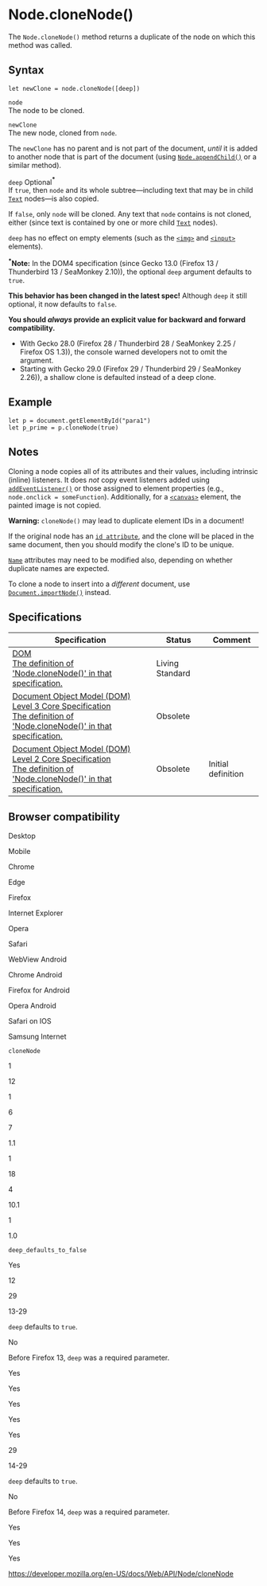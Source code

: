 # Node.cloneNode()

The `Node.cloneNode()` method returns a duplicate of the node on which this method was called.

## Syntax

    let newClone = node.cloneNode([deep])

`node`  
The node to be cloned.

`newClone`  
The new node, cloned from `node`.

The `newClone` has no parent and is not part of the document, _until_ it is added to another node that is part of the document (using [`Node.appendChild()`](appendchild) or a similar method).

`deep` <span class="badge inline optional">Optional</span>**<sup>\*</sup>**  
If `true`, then `node` and its whole subtree—including text that may be in child [`Text`](../text) nodes—is also copied.

If `false`, only `node` will be cloned. Any text that `node` contains is not cloned, either (since text is contained by one or more child [`Text`](../text) nodes).

`deep` has no effect on empty elements (such as the [`<img>`](https://developer.mozilla.org/en-US/docs/Web/HTML/Element/img) and [`<input>`](https://developer.mozilla.org/en-US/docs/Web/HTML/Element/input) elements).

**<sup>\*</sup>Note:** In the DOM4 specification (since Gecko 13.0 (Firefox 13 / Thunderbird 13 / SeaMonkey 2.10)), the optional `deep` argument defaults to `true`.

**This behavior has been changed in the latest spec!** Although `deep` it still optional, it now defaults to `false`.

**You should _always_ provide an explicit value for backward and forward compatibility.**

- With Gecko 28.0 (Firefox 28 / Thunderbird 28 / SeaMonkey 2.25 / Firefox OS 1.3)), the console warned developers not to omit the argument.
- Starting with Gecko 29.0 (Firefox 29 / Thunderbird 29 / SeaMonkey 2.26)), a shallow clone is defaulted instead of a deep clone.

## Example

    let p = document.getElementById("para1")
    let p_prime = p.cloneNode(true)

## Notes

Cloning a node copies all of its attributes and their values, including intrinsic (inline) listeners. It does _not_ copy event listeners added using [`addEventListener()`](../eventtarget/addeventlistener) or those assigned to element properties (e.g., `node.onclick = someFunction`). Additionally, for a [`<canvas>`](https://developer.mozilla.org/en-US/docs/Web/HTML/Element/canvas) element, the painted image is not copied.

**Warning:** `cloneNode()` may lead to duplicate element IDs in a document!

If the original node has an [`id attribute`](../element/id), and the clone will be placed in the same document, then you should modify the clone's ID to be unique.

[`Name`](../index) attributes may need to be modified also, depending on whether duplicate names are expected.

To clone a node to insert into a _different_ document, use [`Document.importNode()`](../document/importnode) instead.

## Specifications

<table><thead><tr class="header"><th>Specification</th><th>Status</th><th>Comment</th></tr></thead><tbody><tr class="odd"><td><a href="https://dom.spec.whatwg.org/#dom-node-clonenode">DOM<br />
<span class="small">The definition of 'Node.cloneNode()' in that specification.</span></a></td><td><span class="spec-living">Living Standard</span></td><td></td></tr><tr class="even"><td><a href="https://www.w3.org/TR/DOM-Level-3-Core/core.html#ID-3A0ED0A4">Document Object Model (DOM) Level 3 Core Specification<br />
<span class="small">The definition of 'Node.cloneNode()' in that specification.</span></a></td><td><span class="spec-obsolete">Obsolete</span></td><td></td></tr><tr class="odd"><td><a href="https://www.w3.org/TR/DOM-Level-2-Core/core.html#ID-3A0ED0A4">Document Object Model (DOM) Level 2 Core Specification<br />
<span class="small">The definition of 'Node.cloneNode()' in that specification.</span></a></td><td><span class="spec-obsolete">Obsolete</span></td><td>Initial definition</td></tr></tbody></table>

## Browser compatibility

Desktop

Mobile

Chrome

Edge

Firefox

Internet Explorer

Opera

Safari

WebView Android

Chrome Android

Firefox for Android

Opera Android

Safari on IOS

Samsung Internet

`cloneNode`

1

12

1

6

7

1.1

1

18

4

10.1

1

1.0

`deep_defaults_to_false`

Yes

12

29

13-29

`deep` defaults to `true`.

No

Before Firefox 13, `deep` was a required parameter.

Yes

Yes

Yes

Yes

Yes

29

14-29

`deep` defaults to `true`.

No

Before Firefox 14, `deep` was a required parameter.

Yes

Yes

Yes

<a href="https://developer.mozilla.org/en-US/docs/Web/API/Node/cloneNode" class="_attribution-link">https://developer.mozilla.org/en-US/docs/Web/API/Node/cloneNode</a>
